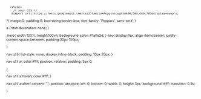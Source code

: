 <svg fill="none" viewBox="0 0 800 400" width="800" height="400" xmlns="http://www.w3.org/2000/svg">
  <foreignObject width="100%" height="100%">
    <div xmlns="http://www.w3.org/1999/xhtml">

      <style>
        /* your CSS */
       @import url("https://fonts.googleapis.com/css2?family=Poppins:wght@400;500;600;700&display=swap");


*{
    margin:0;
    padding:0;
    box-sizing:border-box;
    font-family: 'Poppins', sans-serif;
}

a {
    text-decoration: none;
}

.hero{
    width:100%;
    height:100vh;
    background-color: #1a0e2d;
}
nav{
    display:flex;
    align-items:center;
    justify-content:space-between;
    padding:30px 100px;


}

nav ul li{
    list-style: none;
    display:inline-block;
    padding: 10px 20px;
}

nav ul li a{
    color:#fff;
    position: relative;
    padding: 5px 0;

}

nav ul li a:hover{
    color:#fff;
}

nav ul li a:after{
    content: "";
    position: absolute;
    left: 0;
    bottom: 0;
    width: 0;
    height: 3px;
    background: #fff;
    transition: 0.5s;

}

nav ul li a:hover:after{
    width: 100%;
}

.btn{
    color: #fff;
    font: size 16px;
    text-transform: uppercase;
    letter-spacing: 2px;
    padding:16px 40px;
    border-radius: 500px;
    display: inline-block;
    font-weight: 500;
    transition:all 0.4s ease-in-out;
    background-size:152% 100%;
    box-shadow: 0 10px 30px rgba(0,0,0,0.1);
    border:2px solid #fff;


}

.btn:hover{
    background:transparent;
    border-color: #fd4766;
    color: #fd4766;
}

.content{
    position: absolute;
    top:35%;
    left:8%;

}
.content .title{
    color: #fff;
    font-size:25px;
    text-transform: uppercase;
    letter-spacing: 4px;
    display: inline-block;
    margin-bottom: 20px;
    background: linear-gradient(120deg, #1c99fe 20.69%, #7644ff 50.19%, #fd4766 79.69%); 
    -webkit-background-clip: text;
    -webkit-text-fill-color: transparent;
}

.content h1{
    color: #fff;
    font-size: 60px;
    font-weight: 700;
    line-height:90px;
    margin-bottom:inherit;
    width: 70%;
}

.content p{
    color: #fff;
    font-size: 20px;
    font-weight: 300;
    line-height: 30px;
    margin-bottom: 30px;
    width: 70%;
}


 

@media(min-width: 320px) and (max-width: 1024px){
    nav{
        padding: 30px 50px;
    }
    .content{
        left:5%;
    }
    .content h1{
        font-size: 40px;
        line-height: 50px;
        width: 100%;
    }
    .content p{
        font-size: 16px;
        line-height: 25px;
        width: 100%;
    }
}
      </style>

      <!DOCTYPE html>
<html lang="en">
 

<head>
    <meta charset="UTF-8">
    <meta name="viewport" content="width=device-width, initial-scale=1.0">
    <meta http-equiv="X-UA-Compatible" content="ie=edge">
    <link rel="stylesheet" href="https://cdnjs.cloudflare.com/ajax/libs/font-awesome/5.10.2/css/all.min.css"/>
</head>
<body>
    <div class="hero">
        <nav>
            <ul class="nav-links">
                <li><a href="#">Home</a></li>
                <li><a href="#">About</a></li>
                <li><a href="#">Projects</a></li>
                <li><a href="#">Contact</a></li>
            </ul>
            <a href="#" class="btn">Resume</a>
        </nav>
        <div class="content">
            <span class="title">Data Scientist</span>
            <h1>Hi, I'm <span class="name">Akaash</span></h1>
            <p>I'm a data scientist with a passion for solving problems and building products.</p>
            <a href="#" class="btn">Download CV</a>
        </div>
    </div>
    </div>
      
</body>
</html>


    </div>
  </foreignObject>
</svg>
